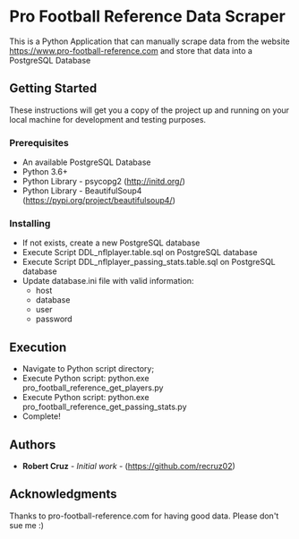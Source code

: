 # Pro Football Reference Data Scraper 

This is a Python Application that can manually scrape data from the website https://www.pro-football-reference.com and store that data into a PostgreSQL Database

## Getting Started

These instructions will get you a copy of the project up and running on your local machine for development and testing purposes.

### Prerequisites

- An available PostgreSQL Database
- Python 3.6+
- Python Library - psycopg2 (http://initd.org/)
- Python Library - BeautifulSoup4 (https://pypi.org/project/beautifulsoup4/)

### Installing

- If not exists, create a new PostgreSQL database
- Execute Script DDL_nflplayer.table.sql on PostgreSQL database
- Execute Script DDL_nflplayer_passing_stats.table.sql on PostgreSQL database
- Update database.ini file with valid information:
  - host
  - database
  - user
  - password

## Execution

- Navigate to Python script directory;
- Execute Python script: python.exe pro_football_reference_get_players.py
- Execute Python script: python.exe pro_football_reference_get_passing_stats.py	
- Complete!

## Authors

* **Robert Cruz** - *Initial work* - (https://github.com/recruz02)

## Acknowledgments

Thanks to pro-football-reference.com for having good data. Please don't sue me :)
